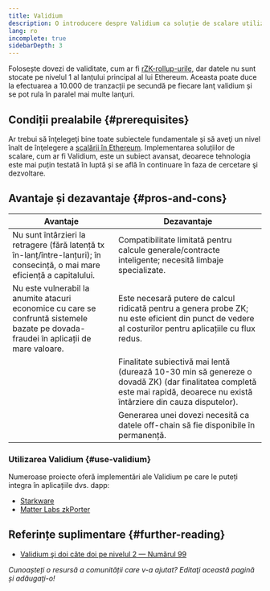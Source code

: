 ```yaml
---
title: Validium
description: O introducere despre Validium ca soluție de scalare utilizată actualmente de comunitatea Ethereum.
lang: ro
incomplete: true
sidebarDepth: 3
---
```


Folosește dovezi de validitate, cum ar fi [rZK-rollup-urile](/developers/docs/scaling/zk-rollups/), dar datele nu sunt stocate pe nivelul 1 al lanțului principal al lui Ethereum. Aceasta poate duce la efectuarea a 10.000 de tranzacții pe secundă pe fiecare lanţ validium și se pot rula în paralel mai multe lanţuri.

## Condiții prealabile {#prerequisites}

Ar trebui să înţelegeţi bine toate subiectele fundamentale și să aveţi un nivel înalt de înţelegere a [scalării în Ethereum](/developers/docs/scaling/). Implementarea soluțiilor de scalare, cum ar fi Validium, este un subiect avansat, deoarece tehnologia este mai puțin testată în luptă și se află în continuare în faza de cercetare şi dezvoltare.

## Avantaje și dezavantaje {#pros-and-cons}

| Avantaje                                                                                                                              | Dezavantaje                                                                                                                                                                 |
| ------------------------------------------------------------------------------------------------------------------------------------- | --------------------------------------------------------------------------------------------------------------------------------------------------------------------------- |
| Nu sunt întârzieri la retragere (fără latență tx în-lanț/între-lanțuri); în consecință, o mai mare eficiență a capitalului.           | Compatibilitate limitată pentru calcule generale/contracte inteligente; necesită limbaje specializate.                                                                      |
| Nu este vulnerabil la anumite atacuri economice cu care se confruntă sistemele bazate pe dovada-fraudei în aplicații de mare valoare. | Este necesară putere de calcul ridicată pentru a genera probe ZK; nu este eficient din punct de vedere al costurilor pentru aplicațiile cu flux redus.                      |
|                                                                                                                                       | Finalitate subiectivă mai lentă (durează 10-30 min să genereze o dovadă ZK) (dar finalitatea completă este mai rapidă, deoarece nu există întârziere din cauza disputelor). |
|                                                                                                                                       | Generarea unei dovezi necesită ca datele off-chain să fie disponibile în permanență.                                                                                        |

### Utilizarea Validium {#use-validium}

Numeroase proiecte oferă implementări ale Validium pe care le puteți integra în aplicațiile dvs. dapp:

- [Starkware](https://starkware.co/)
- [Matter Labs zkPorter](https://matter-labs.io/)

## Referințe suplimentare {#further-reading}

- [Validium şi doi câte doi pe nivelul 2 — Numărul 99](https://www.buildblockchain.tech/newsletter/issues/no-99-validium-and-the-layer-2-two-by-two)

_Cunoașteți o resursă a comunității care v-a ajutat? Editaţi această pagină și adăugaţi-o!_
